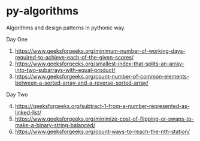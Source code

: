 # py-algorithms
Algorithms and design patterns in pythonic way.

Day One

1. https://www.geeksforgeeks.org/minimum-number-of-working-days-required-to-achieve-each-of-the-given-scores/
2. https://www.geeksforgeeks.org/smallest-index-that-splits-an-array-into-two-subarrays-with-equal-product/
3. https://www.geeksforgeeks.org/count-number-of-common-elements-between-a-sorted-array-and-a-reverse-sorted-array/

Day Two

4. https://geeksforgeeks.org/subtract-1-from-a-number-represented-as-linked-list/
5. https://www.geeksforgeeks.org/minimize-cost-of-flipping-or-swaps-to-make-a-binary-string-balanced/
6. https://www.geeksforgeeks.org/count-ways-to-reach-the-nth-station/


